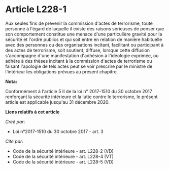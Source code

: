 # Article L228-1

Aux seules fins de prévenir la commission d'actes de terrorisme, toute personne à l'égard de laquelle il existe des raisons
sérieuses de penser que son comportement constitue une menace d'une particulière gravité pour la sécurité et l'ordre publics
et qui soit entre en relation de manière habituelle avec des personnes ou des organisations incitant, facilitant ou
participant à des actes de terrorisme, soit soutient, diffuse, lorsque cette diffusion s'accompagne d'une manifestation
d'adhésion à l'idéologie exprimée, ou adhère à des thèses incitant à la commission d'actes de terrorisme ou faisant
l'apologie de tels actes peut se voir prescrire par le ministre de l'intérieur les obligations prévues au présent chapitre.

**Nota:**

Conformément à l'article 5 II de la loi n° 2017-1510 du 30 octobre 2017 renforçant la sécurité intérieure et la lutte contre
le terrorisme, le présent article est applicable jusqu'au 31 décembre 2020.

**Liens relatifs à cet article**

_Créé par_:

  - Loi n°2017-1510 du 30 octobre 2017 - art. 3

_Cité par_:

  - Code de la sécurité intérieure - art. L228-2 (VD)
  - Code de la sécurité intérieure - art. L228-4 (VT)
  - Code de la sécurité intérieure - art. L228-5 (VD)
